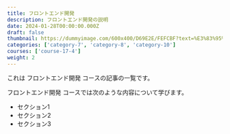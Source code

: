 ```yaml
---
title: フロントエンド開発
description: フロントエンド開発の説明
date: 2024-01-28T00:00:00.000Z
draft: false
thumbnail: https://dummyimage.com/600x400/D69E2E/FEFCBF?text=%E3%83%95%E3%83%AD%E3%83%B3%E3%83%88%E3%82%A8%E3%83%B3%E3%83%89%E9%96%8B%E7%99%BA
categories: ['category-7', 'category-8', 'category-10']
courses: ['course-17-4']
weight: 2
---
```


これは フロントエンド開発 コースの記事の一覧です。

  フロントエンド開発 コースでは次のような内容について学びます。

  - セクション1
  - セクション2
  - セクション3